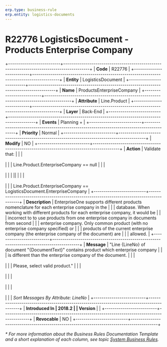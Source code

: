```yaml
---
erp.type: business-rule
erp.entity: logistics-documents
---
```


# R22776 LogisticsDocument - Products Enterprise Company
+--------------------------+-------------------------------------------------------------------------------------------+
| **Code**                 | R22776                                                                                    |
+--------------------------+-------------------------------------------------------------------------------------------+
| **Entity**               | LogisticsDocument                                                                         |
+--------------------------+-------------------------------------------------------------------------------------------+
| **Name**                 | ProductsEnterpriseCompany                                                                 |
+--------------------------+-------------------------------------------------------------------------------------------+
| **Attribute**            | Line.Product                                                                              |
+--------------------------+-------------------------------------------------------------------------------------------+
| **Layer**                | Back-End                                                                                  |
+--------------------------+-------------------------------------------------------------------------------------------+
| **Events**               | Planning +                                                                                |
+--------------------------+-------------------------------------------------------------------------------------------+
| **Priority**             | Normal                                                                                    |
+--------------------------+-------------------------------------------------------------------------------------------+
| **Modify**               | NO                                                                                        |
+--------------------------+-------------------------------------------------------------------------------------------+
| **Action**               | Validate that:                                                                            |
|                          | <br/><br/>                                                                                |
|                          | Line.Product.EnterpriseCompany == null                                                    |
|                          | <br/><br/>                                                                                |
|                          | \|\|                                                                                      |
|                          | <br/><br/>                                                                                |
|                          | Line.Product.EnterpriseCompany == LogisticsDocument.EnterpriseCompany                     |
+--------------------------+-------------------------------------------------------------------------------------------+
| **Description**          | EnterpriseOne supports different products nomenclature for each enterprise company in the |
|                          | database. When working with different products for each enterprise company, it would be   |
|                          | incorrect to to use products from one enterprise company in documents from second         |
|                          | enterprise company. Only common product (with no enterprise company specified) or         |
|                          | products of the current enterprise company (the enterprise company of the document) are   |
|                          | allowed.                                                                                  |
+--------------------------+-------------------------------------------------------------------------------------------+
| **Message**              | \"Line {LineNo} of document \"{DocumentText}\" contains product which enterprise company  |
|                          | is different than the enterprise company of the document.                                 |
|                          | <br/><br/>                                                                                |
|                          | Please, select valid product.\"                                                           |
|                          | <br/><br/>                                                                                |
|                          | <br/><br/>                                                                                |
|                          | <br/><br/>                                                                                |
|                          | *Sort Messages By Attribute: LineNo*                                                      |
+--------------------------+-------------------------------------------------------------------------------------------+
| **Introduced In          | 2018.2                                                                                    |
| Version**                |                                                                                           |
+--------------------------+-------------------------------------------------------------------------------------------+
| **Revocable**            | NO                                                                                        |
+--------------------------+-------------------------------------------------------------------------------------------+

  *\* For more information about the Business Rules Documentation Template and a short explanation of each column, see
topic [System Business Rules](../templates/template-description-system-business-rules.md).*
